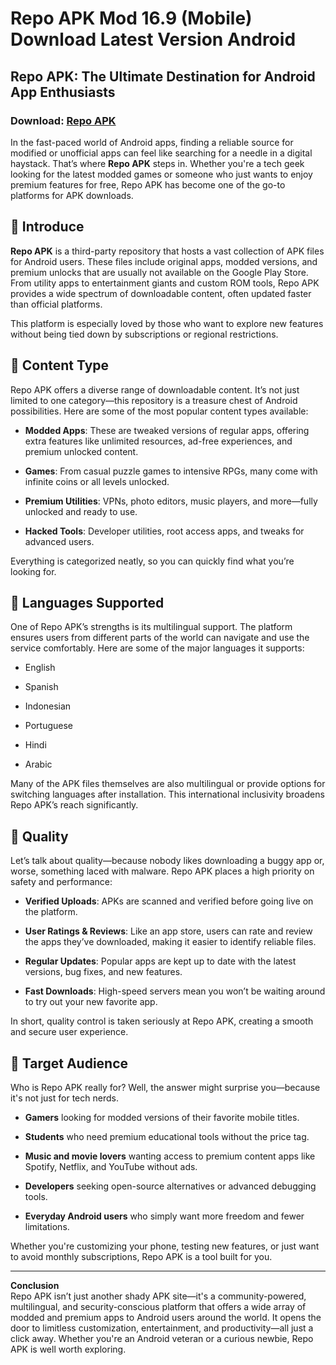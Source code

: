 ﻿# Repo APK Mod 16.9 (Mobile) Download Latest Version Android

## **Repo APK: The Ultimate Destination for Android App Enthusiasts**
### Download: [Repo APK](https://byvn.net/KDtc)
In the fast-paced world of Android apps, finding a reliable source for modified or unofficial apps can feel like searching for a needle in a digital haystack. That’s where **Repo APK** steps in. Whether you're a tech geek looking for the latest modded games or someone who just wants to enjoy premium features for free, Repo APK has become one of the go-to platforms for APK downloads.

## 🔹 **Introduce**

**Repo APK** is a third-party repository that hosts a vast collection of APK files for Android users. These files include original apps, modded versions, and premium unlocks that are usually not available on the Google Play Store. From utility apps to entertainment giants and custom ROM tools, Repo APK provides a wide spectrum of downloadable content, often updated faster than official platforms.

This platform is especially loved by those who want to explore new features without being tied down by subscriptions or regional restrictions.

## 🔹 **Content Type**

Repo APK offers a diverse range of downloadable content. It’s not just limited to one category—this repository is a treasure chest of Android possibilities. Here are some of the most popular content types available:

-   **Modded Apps**: These are tweaked versions of regular apps, offering extra features like unlimited resources, ad-free experiences, and premium unlocked content.
    
-   **Games**: From casual puzzle games to intensive RPGs, many come with infinite coins or all levels unlocked.
    
-   **Premium Utilities**: VPNs, photo editors, music players, and more—fully unlocked and ready to use.
    
-   **Hacked Tools**: Developer utilities, root access apps, and tweaks for advanced users.
    

Everything is categorized neatly, so you can quickly find what you’re looking for.

## 🔹 **Languages Supported**

One of Repo APK’s strengths is its multilingual support. The platform ensures users from different parts of the world can navigate and use the service comfortably. Here are some of the major languages it supports:

-   English
    
-   Spanish
    
-   Indonesian
    
-   Portuguese
    
-   Hindi
    
-   Arabic
    

Many of the APK files themselves are also multilingual or provide options for switching languages after installation. This international inclusivity broadens Repo APK’s reach significantly.

## 🔹 **Quality**

Let’s talk about quality—because nobody likes downloading a buggy app or, worse, something laced with malware. Repo APK places a high priority on safety and performance:

-   **Verified Uploads**: APKs are scanned and verified before going live on the platform.
    
-   **User Ratings & Reviews**: Like an app store, users can rate and review the apps they’ve downloaded, making it easier to identify reliable files.
    
-   **Regular Updates**: Popular apps are kept up to date with the latest versions, bug fixes, and new features.
    
-   **Fast Downloads**: High-speed servers mean you won’t be waiting around to try out your new favorite app.
    

In short, quality control is taken seriously at Repo APK, creating a smooth and secure user experience.

## 🔹 **Target Audience**

Who is Repo APK really for? Well, the answer might surprise you—because it's not just for tech nerds.

-   **Gamers** looking for modded versions of their favorite mobile titles.
    
-   **Students** who need premium educational tools without the price tag.
    
-   **Music and movie lovers** wanting access to premium content apps like Spotify, Netflix, and YouTube without ads.
    
-   **Developers** seeking open-source alternatives or advanced debugging tools.
    
-   **Everyday Android users** who simply want more freedom and fewer limitations.
    

Whether you're customizing your phone, testing new features, or just want to avoid monthly subscriptions, Repo APK is a tool built for you.

----------

**Conclusion**  
Repo APK isn’t just another shady APK site—it's a community-powered, multilingual, and security-conscious platform that offers a wide array of modded and premium apps to Android users around the world. It opens the door to limitless customization, entertainment, and productivity—all just a click away. Whether you're an Android veteran or a curious newbie, Repo APK is well worth exploring.
